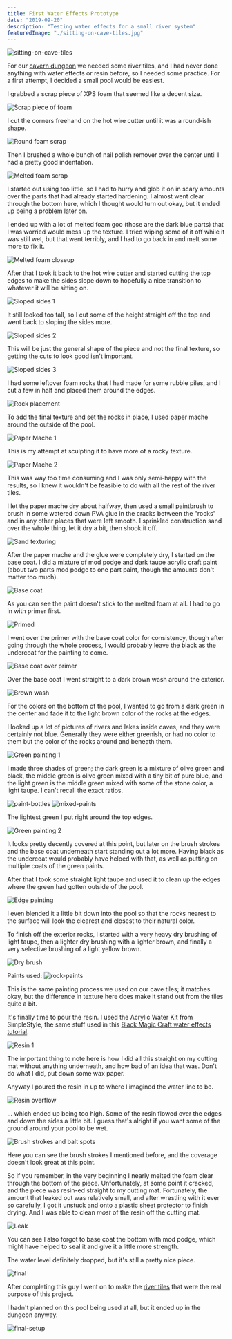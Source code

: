 ```yaml
---
title: First Water Effects Prototype
date: "2019-09-20"
description: "Testing water effects for a small river system"
featuredImage: "./sitting-on-cave-tiles.jpg"
---
```


![sitting-on-cave-tiles](sitting-on-cave-tiles.jpg)

For our [cavern dungeon](../cave-tile-system/) we needed some river tiles, and I had never done anything with water effects or resin before, so I needed some practice. For a first attempt, I decided a small pool would be easiest.

I grabbed a scrap piece of XPS foam that seemed like a decent size.

![Scrap piece of foam](scrap-piece-of-foam.jpg)

I cut the corners freehand on the hot wire cutter until it was a round-ish shape.

![Round foam scrap](round-foam-scrap.jpg)

Then I brushed a whole bunch of nail polish remover over the center until I had a pretty good indentation.

![Melted foam scrap](melted-foam-scrap.jpg)

I started out using too little, so I had to hurry and glob it on in scary amounts over the parts that had already started hardening. I almost went clear through the bottom here, which I thought would turn out okay, but it ended up being a problem later on.

I ended up with a lot of melted foam goo (those are the dark blue parts) that I was worried would mess up the texture. I tried wiping some of it off while it was still wet, but that went terribly, and I had to go back in and melt some more to fix it.

![Melted foam closeup](melted-foam-closeup.jpg)

After that I took it back to the hot wire cutter and started cutting the top edges to make the sides slope down to hopefully a nice transition to whatever it will be sitting on.

![Sloped sides 1](sloped-sides-1.jpg)

It still looked too tall, so I cut some of the height straight off the top and went back to sloping the sides more.

![Sloped sides 2](sloped-sides-2.jpg)

This will be just the general shape of the piece and not the final texture, so getting the cuts to look good isn't important.

![Sloped sides 3](sloped-sides-3.jpg)

I had some leftover foam rocks that I had made for some rubble piles, and I cut a few in half and placed them around the edges.

![Rock placement](rock-placement.jpg)

To add the final texture and set the rocks in place, I used paper mache around the outside of the pool.

![Paper Mache 1](paper-mache-1.jpg)

This is my attempt at sculpting it to have more of a rocky texture.

![Paper Mache 2](paper-mache-2.jpg)

This was way too time consuming and I was only semi-happy with the results, so I knew it wouldn't be feasible to do with all the rest of the river tiles.

I let the paper mache dry about halfway, then used a small paintbrush to brush in some watered down PVA glue in the cracks between the "rocks" and in any other places that were left smooth. I sprinkled construction sand over the whole thing, let it dry a bit, then shook it off.

![Sand texturing](sand-texturing.jpg)

After the paper mache and the glue were completely dry, I started on the base coat. I did a mixture of mod podge and dark taupe acrylic craft paint (about two parts mod podge to one part paint, though the amounts don't matter too much).

![Base coat](base-coat.jpg)

As you can see the paint doesn't stick to the melted foam at all. I had to go in with primer first.

![Primed](primed.jpg)

I went over the primer with the base coat color for consistency, though after going through the whole process, I would probably leave the black as the undercoat for the painting to come.

![Base coat over primer](base-coat-over-primer.jpg)

Over the base coat I went straight to a dark brown wash around the exterior.

![Brown wash](brown-wash.jpg)

For the colors on the bottom of the pool, I wanted to go from a dark green in the center and fade it to the light brown color of the rocks at the edges.

I looked up a lot of pictures of rivers and lakes inside caves, and they were certainly not blue. Generally they were either greenish, or had no color to them but the color of the rocks around and beneath them.

![Green painting 1](green-painting-1.jpg)

I made three shades of green; the dark green is a mixture of olive green and black, the middle green is olive green mixed with a tiny bit of pure blue, and the light green is the middle green mixed with some of the stone color, a light taupe. I can't recall the exact ratios.

![paint-bottles](paint-bottles.jpg)
![mixed-paints](mixed-paints.jpg)

The lightest green I put right around the top edges.

![Green painting 2](green-painting-2.jpg)

It looks pretty decently covered at this point, but later on the brush strokes and the base coat underneath start standing out a lot more. Having black as the undercoat would probably have helped with that, as well as putting on multiple coats of the green paints.

After that I took some straight light taupe and used it to clean up the edges where the green had gotten outside of the pool.

![Edge painting](edge-painting.jpg)

I even blended it a little bit down into the pool so that the rocks nearest to the surface will look the clearest and closest to their natural color.

To finish off the exterior rocks, I started with a very heavy dry brushing of light taupe, then a lighter dry brushing with a lighter brown, and finally a very selective brushing of a light yellow brown.

![Dry brush](dry-brush.jpg)

Paints used:
![rock-paints](rock-paints.jpg)

This is the same painting process we used on our cave tiles; it matches okay, but the difference in texture here does make it stand out from the tiles quite a bit.

It's finally time to pour the resin. I used the Acrylic Water Kit from SimpleStyle, the same stuff used in this <a href="https://www.youtube.com/watch?v=9ZthDfZoxt4" target="_blank" rel="noopener noreferrer">Black Magic Craft water effects tutorial</a>.

![Resin 1](resin-1.jpg)

The important thing to note here is how I did all this straight on my cutting mat without anything underneath, and how bad of an idea that was. Don't do what I did, put down some wax paper.

Anyway I poured the resin in up to where I imagined the water line to be.

![Resin overflow](resin-overflow.jpg)

... which ended up being too high. Some of the resin flowed over the edges and down the sides a little bit. I guess that's alright if you want some of the ground around your pool to be wet.

![Brush strokes and balt spots](brush-strokes-and-bald-spots.jpg)

Here you can see the brush strokes I mentioned before, and the coverage doesn't look great at this point.

So if you remember, in the very beginning I nearly melted the foam clear through the bottom of the piece. Unfortunately, at some point it cracked, and the piece was resin-ed straight to my cutting mat. Fortunately, the amount that leaked out was relatively small, and after wrestling with it ever so carefully, I got it unstuck and onto a plastic sheet protector to finish drying. And I was able to clean _most_ of the resin off the cutting mat.

![Leak](leak.jpg)

You can see I also forgot to base coat the bottom with mod podge, which might have helped to seal it and give it a little more strength.

The water level definitely dropped, but it's still a pretty nice piece.

![final](final.jpg)

After completing this guy I went on to make the [river tiles](../making-water-tiles/) that were the real purpose of this project.

I hadn't planned on this pool being used at all, but it ended up in the dungeon anyway.

![final-setup](final-setup.jpg)
